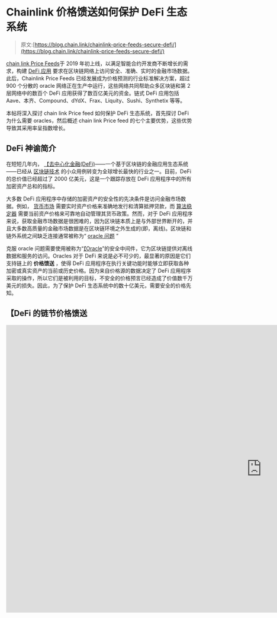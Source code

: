 # Chainlink 价格馈送如何保护 DeFi 生态系统

> 原文:[https://blog.chain.link/chainlink-price-feeds-secure-defi/](https://blog.chain.link/chainlink-price-feeds-secure-defi/)

[chain link Price Feeds](https://data.chain.link)于 2019 年初上线，以满足智能合约开发商不断增长的需求，构建 [DeFi 应用](https://chain.link/use-cases/defi) 要求在区块链网络上访问安全、准确、实时的金融市场数据。此后，Chainlink Price Feeds 已经发展成为价格预测的行业标准解决方案，超过 900 个分散的 oracle 网络正在生产中运行，这些网络共同帮助众多区块链和第 2 层网络中的数百个 DeFi 应用获得了数百亿美元的资金。链式 DeFi 应用包括 Aave、本齐、Compound、dYdX、Frax、Liquity、Sushi、Synthetix 等等。

本帖将深入探讨 chain link Price feed 如何保护 DeFi 生态系统，首先探讨 DeFi 为什么需要 oracles，然后概述 chain link Price feed 的七个主要优势，这些优势导致其采用率呈指数增长。

## **DeFi 神谕简介**

在短短几年内， [【去中心化金融(DeFi)](https://chain.link/education/defi)——一个基于区块链的金融应用生态系统——已经从 [区块链技术](https://blog.chain.link/what-is-blockchain/) 的小众用例转变为全球增长最快的行业之一。目前，DeFi 的总价值已经超过了 2000 亿美元，这是一个跟踪存放在 DeFi 应用程序中的所有加密资产总和的指标。

大多数 DeFi 应用程序中存储的加密资产的安全性的先决条件是访问金融市场数据。例如， [货币市场](https://blog.chain.link/decentralized-money-markets/) 需要实时资产价格来准确地发行和清算抵押贷款，而 [算法稳定器](https://blog.chain.link/what-are-stablecoins/) 需要当前资产价格来可靠地自动管理其货币政策。然而，对于 DeFi 应用程序来说，获取金融市场数据是很困难的，因为区块链本质上是与外部世界断开的，并且大多数高质量的金融市场数据是在区块链环境之外生成的(即，离线)。区块链和链外系统之间缺乏连接通常被称为“ [oracle 问题](https://blog.chain.link/what-is-the-blockchain-oracle-problem/) ”

克服 oracle 问题需要使用被称为“[【Oracle](https://chain.link/education/blockchain-oracles)”的安全中间件，它为区块链提供对离线数据和服务的访问。Oracles 对于 DeFi 来说是必不可少的，最显著的原因是它们支持链上的 **价格馈送** ，使得 DeFi 应用程序在执行关键功能时能够立即获取各种加密或真实资产的当前或历史价格。因为来自价格源的数据决定了 DeFi 应用程序采取的操作，所以它们是被利用的目标，不安全的价格预言已经造成了价值数千万美元的损失。因此，为了保护 DeFi 生态系统中的数十亿美元，需要安全的价格先知。

## 【DeFi 的链节价格馈送

<iframe title="Chainlink Price Feeds Simplified | Chainlink Explained" width="1380" height="776" src="https://www.youtube.com/embed/-pJqlI61ZKc?feature=oembed" frameborder="0" allow="accelerometer; autoplay; clipboard-write; encrypted-media; gyroscope; picture-in-picture" allowfullscreen=""></div> <p> </p> <p><span style="font-weight: 400;"> Chainlink 价格馈送是链上</span> <a href="https://docs.chain.link/docs/reference-contracts/"> <span style="font-weight: 400;">参考合同</span> </a> <span style="font-weight: 400;">，由包含 Chainlink 节点的分散 oracle 网络(don)自动更新。每个参考合约以汇率(例如 BTC/美元)的形式存储资产的最新和历史价格，然后智能合约可以按需查询这些价格。每个 Chainlink 价格馈送都在特定的区块链网络上运行，并根据预定义的参数定期更新新数据。</span></p> <p><span style="font-weight: 400;">为了全面了解 Chainlink 价格源是如何保护和操作的，让我们来探索一下它们的七个有助于保护 DeFi 生态系统的独特属性。</span></p> <h3><span style="font-weight: 400;"> 1。多层分散和高质量数据</span></h3> <p>Chainlink 价格馈送保持高水平正常运行时间和数据质量的主要方法之一是使用多层分散聚合系统。这种架构减少了单点故障，有助于确保每份 oracle 报告反映真实的市场资产价格。价格源的聚合架构有几个步骤。</p> <figure id="attachment_3690" aria-describedby="caption-attachment-3690" style="width: 3854px" class="wp-caption aligncenter"><img decoding="async" loading="lazy" class="size-full wp-image-3690" src="../Images/dde984517434dd5d85358cd271fcb545.png" alt="Chainlink Price Feed Aggregation" width="3854" height="1489" srcset="https://blog.chain.link/wp-content/uploads/2022/04/Chainlink-Price-Feeds-Flow.png 3854w, https://blog.chain.link/wp-content/uploads/2022/04/Chainlink-Price-Feeds-Flow-300x116.png 300w, https://blog.chain.link/wp-content/uploads/2022/04/Chainlink-Price-Feeds-Flow-1024x396.png 1024w, https://blog.chain.link/wp-content/uploads/2022/04/Chainlink-Price-Feeds-Flow-768x297.png 768w, https://blog.chain.link/wp-content/uploads/2022/04/Chainlink-Price-Feeds-Flow-1536x593.png 1536w, https://blog.chain.link/wp-content/uploads/2022/04/Chainlink-Price-Feeds-Flow-2048x791.png 2048w, https://blog.chain.link/wp-content/uploads/2022/04/Chainlink-Price-Feeds-Flow-24x9.png 24w, https://blog.chain.link/wp-content/uploads/2022/04/Chainlink-Price-Feeds-Flow-36x14.png 36w, https://blog.chain.link/wp-content/uploads/2022/04/Chainlink-Price-Feeds-Flow-48x19.png 48w" sizes="(max-width: 3854px) 100vw, 3854px" data-original-src="https://blog.chain.link/wp-content/uploads/2022/04/Chainlink-Price-Feeds-Flow.png"/><figcaption id="caption-attachment-3690" class="wp-caption-text">Multiple layers of decentralized aggregation in Chainlink Price Feeds.</figcaption></figure> <h4><span style="font-weight: 400;">数据源聚合</span></h4> <p><span style="font-weight: 400;">首先，在数据源级别聚合数据。原始市场数据由集中交易所(如比特币基地、币安、北海巨妖)和分散交易所(如 Uniswap、Curve、PancakeSwap)的各种集合作为交易活动的结果产生。</span></p> <p><span style="font-weight: 400;">专业数据整合公司(如 CoinMarketCap、CoinGecko、Tiingo)从各交易所收集原始市场数据，并计算精确的定价数据集。更具体地说，细化过程包括生成一个交易量加权平均价格(VWAP)，将每个交易所的数据平均在一起，但根据交易量按比例加权。数据聚合器通常还会考虑交易所之间的各种差异，如市场深度、延迟和价差，并过滤掉市场异常，如闪电崩盘、洗盘交易和其他异常值，以便它们不会影响最终的聚合数据点。</span></p> <p><span style="font-weight: 400;">结果是每个数据聚合器提供一个覆盖整个市场的数据点——一个反映所有交易环境的精确聚合的价格，而不是一小部分市场，后者可能是不准确的。数据聚合器还使用类似的方法为其他资产类型(如法定货币、大宗商品和股票)生成精确的价格数据。然后通过</span> <a href="https://blog.chain.link/understanding-how-data-and-apis-power-next-generation-economies/"> <span style="font-weight: 400;">应用编程接口(API) </span> </a> <span style="font-weight: 400;">提供该价格数据，通常通过付费订阅计划，这意味着数据聚合者有明确的财务动机以</span> <a href="https://www.bearer.com/resources/what-is-sla-service-level-agreements-and-how-to-find-them"> <span style="font-weight: 400;">服务级别协议(SLA)</span></a><span style="font-weight: 400;">的形式维护准确的数据和高 API 正常运行时间。</span></p> <h4><span style="font-weight: 400;">节点运算符聚合</span></h4> <p><span style="font-weight: 400;">接下来是节点操作符级别的聚合。支持价格馈送的每个 Chainlink 节点被配置为与多个高级数据聚合器的 API 连接，包括通过对凭证管理的本地支持的密码保护的 API。然后，当需要新的价格更新时，每个 Chainlink 节点从多个数据聚合器获取数据，并以中值作为响应。因此，每个单独的 Chainlink 节点通过自动删除数据异常值和防止数据聚合器的意外 API 停机来提供增强的弹性。</span></p> <h4><span style="font-weight: 400;">甲骨文网络聚合</span></h4> <p><span style="font-weight: 400;">最后是 oracle 网络聚合。多个独立的 Chainlink 节点组合在一起，形成一个分散的 oracle 网络(DON ),该网络定期生成包含每个节点的单独观察值(中间化价格点)和签名(加密证明)的聚合 oracle 报告。由 DON 生成的 oracle 报告随后被链存储在特定数据集的相应参考智能合约中(例如以太坊上的</span><a href="https://data.chain.link/ethereum/mainnet/crypto-usd/btc-usd"><span style="font-weight: 400;">【BTC/美元参考合约】</span> </a> <span style="font-weight: 400;">)。每次在链上发布 oracle 报告时，在将所有响应的中间值不变地存储在引用契约中之前，都会验证每个节点签名的完整性。</span></p> <p><span style="font-weight: 400;">为了保持高水平的防篡改性，DON 中至少三分之二的节点必须贡献他们的观察结果和签名，以使新的 oracle 报告在链上被接受。这可以防止任何单个节点或一小组节点破坏最终存储值或在链上发布不完整的报告。此外，由于最终中值是在 oracle 报告发布后获取的，因此至少有一半的响应节点必须被破坏，才能影响链上存储的最终值并使其对合同可用。</span></p> <figure id="attachment_4937" aria-describedby="caption-attachment-4937" style="width: 4001px" class="wp-caption aligncenter"><img decoding="async" loading="lazy" class="size-full wp-image-4937" src="../Images/6a8d0f83f06a0ad12eda0f4a216851b5.png" alt="The data aggregation pipeline of Chainlink Price Feeds" width="4001" height="2251" srcset="https://blog.chain.link/wp-content/uploads/2022/04/Three-Levels-of-Aggregation-November-2022_V1.png 4001w, https://blog.chain.link/wp-content/uploads/2022/04/Three-Levels-of-Aggregation-November-2022_V1-300x169.png 300w, https://blog.chain.link/wp-content/uploads/2022/04/Three-Levels-of-Aggregation-November-2022_V1-1024x576.png 1024w, https://blog.chain.link/wp-content/uploads/2022/04/Three-Levels-of-Aggregation-November-2022_V1-768x432.png 768w, https://blog.chain.link/wp-content/uploads/2022/04/Three-Levels-of-Aggregation-November-2022_V1-1536x864.png 1536w, https://blog.chain.link/wp-content/uploads/2022/04/Three-Levels-of-Aggregation-November-2022_V1-2048x1152.png 2048w, https://blog.chain.link/wp-content/uploads/2022/04/Three-Levels-of-Aggregation-November-2022_V1-640x360.png 640w, https://blog.chain.link/wp-content/uploads/2022/04/Three-Levels-of-Aggregation-November-2022_V1-298x167.png 298w, https://blog.chain.link/wp-content/uploads/2022/04/Three-Levels-of-Aggregation-November-2022_V1-24x14.png 24w, https://blog.chain.link/wp-content/uploads/2022/04/Three-Levels-of-Aggregation-November-2022_V1-36x20.png 36w, https://blog.chain.link/wp-content/uploads/2022/04/Three-Levels-of-Aggregation-November-2022_V1-48x27.png 48w" sizes="(max-width: 4001px) 100vw, 4001px" data-original-src="https://blog.chain.link/wp-content/uploads/2022/04/Three-Levels-of-Aggregation-November-2022_V1.png"/><figcaption id="caption-attachment-4937" class="wp-caption-text">The data aggregation pipeline of Chainlink Price Feeds.</figcaption></figure> <p><span style="font-weight: 400;"> Chainlink 在数据源、节点运营商和 oracle 网络级别的多层聚合策略有助于确保 Chainlink 价格反馈的每次更新都反映了一个经过彻底提炼的数据点，并高度准确地反映了资产的市场价格。</span></p> <p><span style="font-weight: 400;">有关 Chainlink Price Feeds 如何保持持续高水平的数据质量的更多信息，请参考这篇深入的文章:</span><a href="https://blog.chain.link/the-importance-of-data-quality-for-defi/"><span style="font-weight: 400;">DeFi 智能合约的数据质量</span> </a> <span style="font-weight: 400;">。</span></p> <h3><span style="font-weight: 400;"> 2。高质量、超可靠的 Oracle 节点运营商</span></h3> <p><span style="font-weight: 400;">每个 DON 由地理上分散的一群具有抗 Sybil 能力、经过安全审查的</span> <a href="https://blog.chain.link/what-is-a-chainlink-node-operator/"> <span style="font-weight: 400;">节点运营商</span> </a> <span style="font-weight: 400;">运营，他们在运营关键任务基础设施方面经验丰富。节点运营商跨云服务和自托管裸机基础设施运行</span> <a href="https://github.com/smartcontractkit/chainlink"> <span style="font-weight: 400;"> Chainlink 节点软件</span> </a> <span style="font-weight: 400;">。Chainlink node 软件是开源的，麻省理工学院许可的，安全审计的，并且在 mainnet 运行时经过了多年的考验。</span></p> <figure id="attachment_3692" aria-describedby="caption-attachment-3692" style="width: 1600px" class="wp-caption aligncenter"><img decoding="async" loading="lazy" class="size-full wp-image-3692" src="../Images/e9690755693371a53925334243dbb8fe.png" alt="Chainlink Node Operators" width="1600" height="1056" srcset="https://blog.chain.link/wp-content/uploads/2022/04/Chainlink-node-operator.png 1600w, https://blog.chain.link/wp-content/uploads/2022/04/Chainlink-node-operator-300x198.png 300w, https://blog.chain.link/wp-content/uploads/2022/04/Chainlink-node-operator-1024x676.png 1024w, https://blog.chain.link/wp-content/uploads/2022/04/Chainlink-node-operator-768x507.png 768w, https://blog.chain.link/wp-content/uploads/2022/04/Chainlink-node-operator-1536x1014.png 1536w, https://blog.chain.link/wp-content/uploads/2022/04/Chainlink-node-operator-24x16.png 24w, https://blog.chain.link/wp-content/uploads/2022/04/Chainlink-node-operator-36x24.png 36w, https://blog.chain.link/wp-content/uploads/2022/04/Chainlink-node-operator-48x32.png 48w" sizes="(max-width: 1600px) 100vw, 1600px" data-original-src="https://blog.chain.link/wp-content/uploads/2022/04/Chainlink-node-operator.png"/><figcaption id="caption-attachment-3692" class="wp-caption-text">Node Operators run Chainlink nodes which are grouped into Oracle Networks.</figcaption></figure> <p><span style="font-weight: 400;">为 Chainlink 价格反馈提供动力的节点运营商来自不同的背景和行业，他们拥有丰富的经验和专业知识，能够安全可靠地将市场数据汇总并传送至区块链。一些主要类型的链环节点操作符包括:</span> <b/></p> <ul> <li aria-level="1"><b> DevOps nodes: </b> <span style="font-weight: 400;">专门运营区块链基础设施的组织，如证据验证器、工作证据挖掘池和全节点 RPC 提供商。这些运营商在运行重要的 Web3 基础设施、管理加密私钥以及收取加密货币作为服务报酬方面拥有丰富的经验。DevOps 节点包括 Stake 等领先的 PoS 赌注池提供商。Fish、P2P 验证器、Staked 等等。</span></li> <li aria-level="1"><b>企业节点:</b> <span style="font-weight: 400;">世界各地目前为传统 Web2 经济运营后端基础设施的机构。其中包括全球电信提供商，如德国电信的 T-Systems 和瑞士电信，以及其他全球性机构，如 LexisNexis。</span></li> <li aria-level="1"><b>社区节点:</b> <span style="font-weight: 400;">来自 Chainlink 社区的组织，专注于支持生态系统的发展，并已证明具有高度的可靠性。这包括</span> <a href="https://chain.link/oracle-olympics"> <span style="font-weight: 400;"> Chainlink 甲骨文奥林匹克</span> </a> <span style="font-weight: 400;">、CryptoManufaktur、LinkRiver、西北节点的获胜者。</span></li> </ul> <p>Chainlink node 运营商还包括 Huobi 等加密货币交易所、Tiingo 等数据提供商、Kyber 等 DeFi 应用程序，以及各种各样的其他参与者。通过汇集经验丰富、动机一致的基础设施提供商，Chainlink Price Feeds 为智能合同开发商提供了高水平的保证，即数据将以特定的时间间隔或更新频率一致地在链上交付。</p> <h3><span style="font-weight: 400;"> 3。经济高效且分散的数据交付</span></h3> <p><span style="font-weight: 400;">为了平衡对准确市场数据的需求与将此类数据引入供应链的相关成本，Chainlink 价格馈送在 oracle 报告何时以及如何在供应链上交付方面具有高度的可配置性。特别是，有两个触发参数用于确定新的 oracle 报表何时在链上发布:</span></p> <ul> <li style="font-weight: 400;" aria-level="1"><b>偏离阈值</b> <span style="font-weight: 400;">:资产价格与上次更新相比的百分比变化。例如，如果某项资产的全球价格自上次链上更新以来上涨或下跌 0.05%，0.05%的偏差阈值将触发 oracle 更新。</span></li> <li style="font-weight: 400;" aria-level="1"><b>心跳</b> <span style="font-weight: 400;">:自上次更新后经过的时间。例如，如果自上一次链上更新以来至少过去了一分钟，则一分钟的心跳将触发更新。</span></li> </ul> <p><span style="font-weight: 400;">这些触发参数通常是分层的，因此，在市场波动期间，价格馈送的更新频率较高，以获得更好的准确性，但在市场波动较低时，价格馈送的更新频率较低，以降低成本。每个触发参数都是基于许多因素设置的，包括市场需求、担保价值、接收区块链的天然气成本、特定用例要求、资产的预期市场波动性等。</span></p> <p><span style="font-weight: 400;">高吞吐量链通常可以支持更快的更新频率，因为 Chainlink 可以以每个区块链的本地速度和成本运行。在成本较高的区块链，优化成本降低对长期经济可行性至关重要，并确保即使在网络极度拥挤的情况下，oracle 报告也能在链上发布。这是 2021 年初更新 Chainlink 价格馈送以支持</span> <a href="https://blog.chain.link/off-chain-reporting-live-on-mainnet/"> <span style="font-weight: 400;">离链报告</span> </a> <span style="font-weight: 400;"> (OCR)协议的主要原因。Chainlink OCR 利用链外计算和点对点网络将运营成本降低高达 90%，与 OCR 推出之前相比，链上交付的数据量增加了 10 倍。</span></p> <p><span style="font-weight: 400;">Chainlink OCR 允许节点在链外将它们的响应汇总到一个 oracle 报告中，而不是每个 chain link 节点在链内将它们对每次更新的响应作为一个单独的交易，并支付相关的汽油费用。然后，该 oracle 报告将在单个事务中进行链内交付，在该事务中，每个节点的签名将被单独验证，所有观察值的中值将被存储。这不仅降低了运营成本，还支持更大程度的节点分散、更快的更新频率、更短的更新延迟以及进一步的 oracle 计算定制。</span></p> <p><span style="font-weight: 400;">更多关于 OCR 的技术信息可以在</span> <a href="https://research.chain.link/ocr.pdf"> <span style="font-weight: 400;"> Chainlink 离链报告协议白皮书</span> </a> <span style="font-weight: 400;">中找到。</span></p> <figure id="attachment_3693" aria-describedby="caption-attachment-3693" style="width: 2263px" class="wp-caption aligncenter"><img decoding="async" loading="lazy" class="size-full wp-image-3693" src="../Images/3c2371e96dac5220b02d160754290ccc.png" alt="Chainlink Off-Chain Reporting (OCR)" width="2263" height="1267" srcset="https://blog.chain.link/wp-content/uploads/2022/04/chainlink-ocr-off-chain-computation.png 2263w, https://blog.chain.link/wp-content/uploads/2022/04/chainlink-ocr-off-chain-computation-300x168.png 300w, https://blog.chain.link/wp-content/uploads/2022/04/chainlink-ocr-off-chain-computation-1024x573.png 1024w, https://blog.chain.link/wp-content/uploads/2022/04/chainlink-ocr-off-chain-computation-768x430.png 768w, https://blog.chain.link/wp-content/uploads/2022/04/chainlink-ocr-off-chain-computation-1536x860.png 1536w, https://blog.chain.link/wp-content/uploads/2022/04/chainlink-ocr-off-chain-computation-2048x1147.png 2048w, https://blog.chain.link/wp-content/uploads/2022/04/chainlink-ocr-off-chain-computation-298x167.png 298w, https://blog.chain.link/wp-content/uploads/2022/04/chainlink-ocr-off-chain-computation-24x13.png 24w, https://blog.chain.link/wp-content/uploads/2022/04/chainlink-ocr-off-chain-computation-36x20.png 36w, https://blog.chain.link/wp-content/uploads/2022/04/chainlink-ocr-off-chain-computation-48x27.png 48w" sizes="(max-width: 2263px) 100vw, 2263px" data-original-src="https://blog.chain.link/wp-content/uploads/2022/04/chainlink-ocr-off-chain-computation.png"/><figcaption id="caption-attachment-3693" class="wp-caption-text">The Chainlink Off-Chain Reporting (OCR) Protocol delivers significant cost improvements.</figcaption></figure> <p><span style="font-weight: 400;">通过结合可配置的触发参数和经济高效的链上数据交付，Chainlink Price Feeds 可高度抵御不利条件，如市场极度波动和区块链网络拥塞时期，在此期间，准确和及时的 oracle 更新最受欢迎，也是保护用户资金安全最必要的。</span></p> <h3><span style="font-weight: 400;"> 4。多层纵深防御方法</span></h3> <p><span style="font-weight: 400;"> Chainlink 价格馈送还采用额外的安全和监控层来主动缓解潜在问题，包括黑天鹅事件。</span></p> <h4><span style="font-weight: 400;">链上透明度</span></h4> <p>由 Chainlink Price Feeds 生成的每份 oracle 报告都作为不可更改的公共记录存储在接收方区块链网络上。这使得世界上的任何人都可以分析自开始以来每个 Chainlink 价格馈送更新的历史性能和准确性。此外，因为每个 oracle 报告都包含每个响应节点的单独签名和响应，所以每个单独节点操作员的历史准确性和正常运行时间都是可审计的。</p> <p>由 don 和单个节点提供的数据的透明的链上性质导致了各种公共仪表板和可视化工具的创建。例如，<a href="https://data.chain.link"><span style="font-weight: 400;">d</span><span style="font-weight: 400;">ATA . chain . link</span></a><span style="font-weight: 400;">提供了对各种 Chainlink 数据馈送的当前状态的整体概述，提供了最新可信答案、触发参数、最新更新时间、节点组成和契约地址等指标。</span></p> <figure id="attachment_3694" aria-describedby="caption-attachment-3694" style="width: 2820px" class="wp-caption aligncenter"><img decoding="async" loading="lazy" class="size-full wp-image-3694" src="../Images/bf411b4ccab885d79f59842398636ee6.png" alt="Chainlink Data Feeds" width="2820" height="1752" srcset="https://blog.chain.link/wp-content/uploads/2022/04/Chainlink-ETH-USD.png 2820w, https://blog.chain.link/wp-content/uploads/2022/04/Chainlink-ETH-USD-300x186.png 300w, https://blog.chain.link/wp-content/uploads/2022/04/Chainlink-ETH-USD-1024x636.png 1024w, https://blog.chain.link/wp-content/uploads/2022/04/Chainlink-ETH-USD-768x477.png 768w, https://blog.chain.link/wp-content/uploads/2022/04/Chainlink-ETH-USD-1536x954.png 1536w, https://blog.chain.link/wp-content/uploads/2022/04/Chainlink-ETH-USD-2048x1272.png 2048w, https://blog.chain.link/wp-content/uploads/2022/04/Chainlink-ETH-USD-24x15.png 24w, https://blog.chain.link/wp-content/uploads/2022/04/Chainlink-ETH-USD-36x22.png 36w, https://blog.chain.link/wp-content/uploads/2022/04/Chainlink-ETH-USD-48x30.png 48w" sizes="(max-width: 2820px) 100vw, 2820px" data-original-src="https://blog.chain.link/wp-content/uploads/2022/04/Chainlink-ETH-USD.png"/><figcaption id="caption-attachment-3694" class="wp-caption-text">Visualization tools like <a href="https://data.chain.link">data.chain.link</a> bring transparency to Chainlink Price Feeds.</figcaption></figure> <p><span style="font-weight: 400;">其他仪表板和透明度工具包括</span><a href="https://market.link"><span style="font-weight: 400;">Chainlink Market</span></a><span style="font-weight: 400;">和</span><a href="https://oracle.reputation.link/"><span style="font-weight: 400;">chain link Oracle Explorer</span></a><span style="font-weight: 400;">，它们可以更深入地了解 chain link 价格馈送和节点运营商详细信息的性能。这两个网站都由 Chainlink 生态系统中的独立项目管理。</span></p> <h4><span style="font-weight: 400;">主动监控</span></h4> <p><span style="font-weight: 400;">支持 Chainlink 价格馈送的节点运营商在其基础设施设置中采用主动监控策略，在问题发生前或发生时主动检测问题。这包括使用内部分析工具来跟踪实时和历史节点性能，以及设置通知警报来通知潜在问题，而不管日期或时间。</span></p> <p><span style="font-weight: 400;">主动监控包括跟踪许多关键数据点和领域，如燃气费所需硬币的余额、价格偏差、意外错误、无响应、硬件资源消耗等。除了节点性能和可靠性之外，还监控数据提供商的准确性和正常运行时间，使节点运营商能够根据需要切换到不同的提供商，以获得持续的数据质量和可靠性。</span></p> <h4><span style="font-weight: 400;">故障转移能力和灾难恢复</span></h4> <p><span style="font-weight: 400;">作为维持任务关键型基础设施高正常运行时间的最佳实践，Chainlink 价格馈送中的节点运营商整合了故障转移系统以提高弹性。这通常采取按需自动启动新的 Chainlink 节点实例或同时并行运行至少两个 Chainlink 节点的形式，其中一个作为主节点，其余作为备份。如果主节点出现故障或变得无响应，则会发生故障转移过程，辅助节点会立即接管，以最大限度地减少停机时间。</span></p> <figure id="attachment_3695" aria-describedby="caption-attachment-3695" style="width: 1085px" class="wp-caption aligncenter"><img decoding="async" loading="lazy" class="size-full wp-image-3695" src="../Images/959970fb276a2d9ef30ce1f788675b44.png" alt="AWS Chainlink Quickstart" width="1085" height="674" srcset="https://blog.chain.link/wp-content/uploads/2022/04/chainlink-node-architecture-diagram.448d57a71655130495f5782e4cf470f7724687d6.png 1085w, https://blog.chain.link/wp-content/uploads/2022/04/chainlink-node-architecture-diagram.448d57a71655130495f5782e4cf470f7724687d6-300x186.png 300w, https://blog.chain.link/wp-content/uploads/2022/04/chainlink-node-architecture-diagram.448d57a71655130495f5782e4cf470f7724687d6-1024x636.png 1024w, https://blog.chain.link/wp-content/uploads/2022/04/chainlink-node-architecture-diagram.448d57a71655130495f5782e4cf470f7724687d6-768x477.png 768w, https://blog.chain.link/wp-content/uploads/2022/04/chainlink-node-architecture-diagram.448d57a71655130495f5782e4cf470f7724687d6-24x15.png 24w, https://blog.chain.link/wp-content/uploads/2022/04/chainlink-node-architecture-diagram.448d57a71655130495f5782e4cf470f7724687d6-36x22.png 36w, https://blog.chain.link/wp-content/uploads/2022/04/chainlink-node-architecture-diagram.448d57a71655130495f5782e4cf470f7724687d6-48x30.png 48w" sizes="(max-width: 1085px) 100vw, 1085px" data-original-src="https://blog.chain.link/wp-content/uploads/2022/04/chainlink-node-architecture-diagram.448d57a71655130495f5782e4cf470f7724687d6.png"/><figcaption id="caption-attachment-3695" class="wp-caption-text">Example of infrastructure redundancy, with a primary and backup oracle node, provided by the <a href="https://blog.chain.link/announcing-the-aws-chainlink-quickstart/">AWS Chainlink Quickstart</a>.</figcaption></figure> <p><span style="font-weight: 400;">故障切换功能超越了 Chainlink 节点部署，还包括用于从区块链读取数据和向其写入数据的区块链完整节点。这可以采取以下形式:多个自托管完整节点之间的负载平衡器、以高级完整节点 RPC 提供程序作为辅助节点的故障转移模式，以及其他各种实现高可用性的方法。节点运营商还部署了灾难恢复系统，使他们能够从黑天鹅事件中快速恢复。方法包括定期拍摄快照、执行云迁移，以及在数据意外损坏时进行恢复的其他方法。</span></p> <p><span style="font-weight: 400;">要了解更多关于 Chainlink 节点操作员采用的一些一般安全实践，请参考 Chainlink 文档中关于</span> <a href="https://docs.chain.link/docs/best-security-practices/"> <span style="font-weight: 400;">安全和操作最佳实践</span> </a> <span style="font-weight: 400;">和</span> <a href="https://docs.chain.link/docs/best-practices-aws/"> <span style="font-weight: 400;">在 AWS 上部署节点的最佳实践</span> </a> <span style="font-weight: 400;">。</span></p> <h4><span style="font-weight: 400;">备份 Oracle 网络和客户端多样性</span></h4> <p><span style="font-weight: 400;">某些区块链上的 Chainlink Price Feeds 以备份 oracle networks 的形式利用额外的冗余，feed 由一个主要 DON 和一个辅助 DON 组成。don 更新两个独立的参考智能合约，代理智能合约指向两个版本中的一个。在正常情况下，主 DON 作为 feed 的默认 DON。然而，如果主要 DON 有问题，那么代理合同可以切换到次要 DON。</span></p> <figure id="attachment_3696" aria-describedby="caption-attachment-3696" style="width: 5446px" class="wp-caption aligncenter"><img decoding="async" loading="lazy" class="size-full wp-image-3696" src="../Images/8291cbbd6abf20eefb7c04af1abc27ea.png" alt="Chainlink Price Feed backups" width="5446" height="2853" srcset="https://blog.chain.link/wp-content/uploads/2022/04/Client-Diversity-Diagram.png 5446w, https://blog.chain.link/wp-content/uploads/2022/04/Client-Diversity-Diagram-300x157.png 300w, https://blog.chain.link/wp-content/uploads/2022/04/Client-Diversity-Diagram-1024x536.png 1024w, https://blog.chain.link/wp-content/uploads/2022/04/Client-Diversity-Diagram-768x402.png 768w, https://blog.chain.link/wp-content/uploads/2022/04/Client-Diversity-Diagram-1536x805.png 1536w, https://blog.chain.link/wp-content/uploads/2022/04/Client-Diversity-Diagram-2048x1073.png 2048w, https://blog.chain.link/wp-content/uploads/2022/04/Client-Diversity-Diagram-24x13.png 24w, https://blog.chain.link/wp-content/uploads/2022/04/Client-Diversity-Diagram-36x19.png 36w, https://blog.chain.link/wp-content/uploads/2022/04/Client-Diversity-Diagram-48x25.png 48w" sizes="(max-width: 5446px) 100vw, 5446px" data-original-src="https://blog.chain.link/wp-content/uploads/2022/04/Client-Diversity-Diagram.png"/><figcaption id="caption-attachment-3696" class="wp-caption-text">An ETH/USD Chainlink Price Feed with primary and secondary networks.</figcaption></figure> <p><span style="font-weight: 400;">二级 DON 由按延迟时间表更新到新节点软件版本的节点组成，创建了一种软件形式</span> <a href="https://blog.chain.link/circuit-breakers-and-client-diversity-within-the-chainlink-network/"> <span style="font-weight: 400;">客户端多样性</span> </a> <span style="font-weight: 400;">，并为 Chainlink 价格馈送添加了另一层保护，以防止意外的软件错误。虽然 Chainlink 价格馈送从来不需要切换到第二 DON，但该功能是存在的，并且是减轻黑天鹅事件的有力工具。</span></p> <h3><span style="font-weight: 400;"> 5。稳健的区块链无关架构</span></h3> <p><span style="font-weight: 400;"> Chainlink 是一种与区块链无关的 oracle 协议，原生集成到十几个领先的区块链、侧链和第 2 层汇总中。通过在本地部署，Chainlink 价格馈送可以直接向区块链传送数据，而无需交叉依赖其他区块链。这使得数据能够以受支持链的本地速度和成本交付，因此高吞吐量链上的 DeFi 应用程序可以受益于更高频率和更低成本的 oracle 更新。此外，如果另一个区块链网络出现停机或拥塞问题，一个区块链上的 Chainlink 价格馈送将不会受到影响。</span></p> <figure id="attachment_3697" aria-describedby="caption-attachment-3697" style="width: 2917px" class="wp-caption aligncenter"><img decoding="async" loading="lazy" class="size-full wp-image-3697" src="../Images/9c582faf4954cf09b05bc1cc534b637f.png" alt="Chainlink blockchain-agnostic price feeds" width="2917" height="2918" srcset="https://blog.chain.link/wp-content/uploads/2022/04/Blockchain-Agnostic-Oracle-Diagrams_02-1.png 2917w, https://blog.chain.link/wp-content/uploads/2022/04/Blockchain-Agnostic-Oracle-Diagrams_02-1-300x300.png 300w, https://blog.chain.link/wp-content/uploads/2022/04/Blockchain-Agnostic-Oracle-Diagrams_02-1-1024x1024.png 1024w, https://blog.chain.link/wp-content/uploads/2022/04/Blockchain-Agnostic-Oracle-Diagrams_02-1-150x150.png 150w, https://blog.chain.link/wp-content/uploads/2022/04/Blockchain-Agnostic-Oracle-Diagrams_02-1-768x768.png 768w, https://blog.chain.link/wp-content/uploads/2022/04/Blockchain-Agnostic-Oracle-Diagrams_02-1-1536x1536.png 1536w, https://blog.chain.link/wp-content/uploads/2022/04/Blockchain-Agnostic-Oracle-Diagrams_02-1-2048x2048.png 2048w, https://blog.chain.link/wp-content/uploads/2022/04/Blockchain-Agnostic-Oracle-Diagrams_02-1-24x24.png 24w, https://blog.chain.link/wp-content/uploads/2022/04/Blockchain-Agnostic-Oracle-Diagrams_02-1-36x36.png 36w, https://blog.chain.link/wp-content/uploads/2022/04/Blockchain-Agnostic-Oracle-Diagrams_02-1-48x48.png 48w" sizes="(max-width: 2917px) 100vw, 2917px" data-original-src="https://blog.chain.link/wp-content/uploads/2022/04/Blockchain-Agnostic-Oracle-Diagrams_02-1.png"/><figcaption id="caption-attachment-3697" class="wp-caption-text">​​Chainlink Price Feeds run natively on each supported blockchain network.</figcaption></figure> <p><span style="font-weight: 400;">相比之下，如果一级链遇到可靠性问题，依赖第三方中继器将 oracle 价格报告从一级区块链传递到二级区块链的替代价格馈送设计可能无法提供数据。这些非本地价格先知还受到速度、延迟、成本和集中化问题的影响，这些问题将 DeFi 协议置于风险之中。</span></p> <p><span style="font-weight: 400;">欲了解更多关于 Chainlink 的区块链不可知 oracle 网络的方法，请查看</span> <a href="https://blog.chain.link/chainlinks-blockchain-agnostic-design/"> <span style="font-weight: 400;"> Chainlink 的区块链不可知设计:任何网络的原生 Oracle 支持</span> </a> <span style="font-weight: 400;">。</span></p> <h3><span style="font-weight: 400;"> 6。通过聚集用户费用实现规模经济</span></h3> <p>Chainlink Price Feeds 以一种共享成本模式运行，随着时间的推移，feed 由不同的付费用户社区(称为赞助商)共同支持。这使得需要相同区块链(例如 Arbitrum 上的 AAVE/美元汇率)上的相同数据的多个赞助商可以合计其费用，以支持向节点运营商提供的奖励，从而抵消其生成 oracle 报告的成本。这种共享成本模式产生了强大的规模经济效应，链价格提要的每个新赞助商都进一步增加了该提要的安全预算。</p> <figure id="attachment_3698" aria-describedby="caption-attachment-3698" style="width: 3137px" class="wp-caption aligncenter"><img decoding="async" loading="lazy" class="size-full wp-image-3698" src="../Images/57f0aa6130c3446a10f7d14859c618b9.png" alt="Chainlink DeFi snapshot" width="3137" height="1789" srcset="https://blog.chain.link/wp-content/uploads/2022/04/DeFi-Infographic-V5.png 3137w, https://blog.chain.link/wp-content/uploads/2022/04/DeFi-Infographic-V5-300x171.png 300w, https://blog.chain.link/wp-content/uploads/2022/04/DeFi-Infographic-V5-1024x584.png 1024w, https://blog.chain.link/wp-content/uploads/2022/04/DeFi-Infographic-V5-768x438.png 768w, https://blog.chain.link/wp-content/uploads/2022/04/DeFi-Infographic-V5-1536x876.png 1536w, https://blog.chain.link/wp-content/uploads/2022/04/DeFi-Infographic-V5-2048x1168.png 2048w, https://blog.chain.link/wp-content/uploads/2022/04/DeFi-Infographic-V5-24x14.png 24w, https://blog.chain.link/wp-content/uploads/2022/04/DeFi-Infographic-V5-36x21.png 36w, https://blog.chain.link/wp-content/uploads/2022/04/DeFi-Infographic-V5-48x27.png 48w" sizes="(max-width: 3137px) 100vw, 3137px" data-original-src="https://blog.chain.link/wp-content/uploads/2022/04/DeFi-Infographic-V5.png"/><figcaption id="caption-attachment-3698" class="wp-caption-text">A snapshot of leading DeFi protocols powered by Chainlink (January 2022).</figcaption></figure> <p><span style="font-weight: 400;">增加的安全预算可用于提升提要的保证和性能，例如增加更多 oracle 节点和数据源以实现更大的分散化，增加更新频率以提高数据精度，等等。类似的网络改进可以在以太坊</span> <span style="font-weight: 400;">上的</span> <a href="https://data.chain.link/ethereum/mainnet/crypto-usd/eth-usd"> <span style="font-weight: 400;"> Chainlink ETH/USD 价格反馈中看到，它从最初的三个节点扩展到现在由 31 个独立节点运营商支持。此外，用户费用的聚集意味着用户不需要支付价格馈送的全部操作成本，而只需要支付总成本的一部分。</span></a></p> <h3><span style="font-weight: 400;"> 7。采用支持长期可持续性</span></h3> <p><span style="font-weight: 400;">如今，除了提供高水平的安全性和可靠性，Chainlink 价格馈送还针对长期可持续性进行了优化。随着采用的增加，可以产生更大的用户费用池来支持价格馈送的持续操作和扩展。随着时间的推移，随着越来越多的赞助商整合并提供资金，feed 可以完全通过用户付费来支持。</span></p> <p><span style="font-weight: 400;">这种优化为现有和未来用户提供了更大的保证，即 Chainlink 价格源将继续存在，并在未来很长一段时间内得到财务支持，从而支持 DeFi 经济的持续增长和采用。</span></p> <h2><b>价格反馈只是冰山一角</b></h2> <p><span style="font-weight: 400;">对数据质量和 oracle 基础设施安全性的高度关注推动 Chainlink Price Feeds 成为 DeFi 经济中最久经考验、使用最广泛的 Oracle Price 解决方案。此外，Chainlink 价格馈送经过专门设计，可随着 DeFi 的增长而扩展，帮助生态系统成长为价值数十亿至数万亿美元的主要全球金融市场的首选后端。</span></p> <p><span style="font-weight: 400;">价格数据只是冰山一角，Chainlink 已经支持广泛的</span> <a href="https://chain.link/data-feeds"> <span style="font-weight: 400;">数据馈送</span> </a> <span style="font-weight: 400;">，具有类似的安全性和质量标准，例如</span> <a href="https://chain.link/proof-of-reserve"> <span style="font-weight: 400;">储备证明</span> </a> <span style="font-weight: 400;">、天气数据、体育比赛结果、区块链元数据等等。除了数据交付，Chainlink 还越来越多地支持新形式的</span> <a href="https://blog.chain.link/what-is-oracle-computation/"> <span style="font-weight: 400;">信任最小化的链外计算</span> </a> <span style="font-weight: 400;">使用 DONs，以及为 Web3 生态系统开发安全的</span> <a href="https://blog.chain.link/introducing-the-cross-chain-interoperability-protocol-ccip/"> <span style="font-weight: 400;">跨链通信协议</span> </a> <span style="font-weight: 400;">。</span></p> <p><span style="font-weight: 400;">外部数据、链外计算和跨链通信的这种结合使 Chainlink 成为一种全栈解决方案，能够提供智能合约所需的任何链外服务。</span> <span style="font-weight: 400;">如果你是一名 DeFi 开发者，想要整合 Chainlink Price Feeds，请查看我们的</span> <a href="https://docs.chain.link"> <span style="font-weight: 400;">文档</span> </a> <span style="font-weight: 400;">，在</span><a href="https://discord.com/invite/aSK4zew"><span style="font-weight: 400;">Discord</span></a><span style="font-weight: 400;">中提问，或者</span> <a href="https://chainlinkcommunity.typeform.com/to/OYQO67EF?page=homepage&amp;typeform-source=blog.chain.link"> <span style="font-weight: 400;">与专家建立通话</span> </a> <span style="font-weight: 400;">。</span></p> <div class="widget_tag_cloud tag-list"/> </body> </html></iframe>
